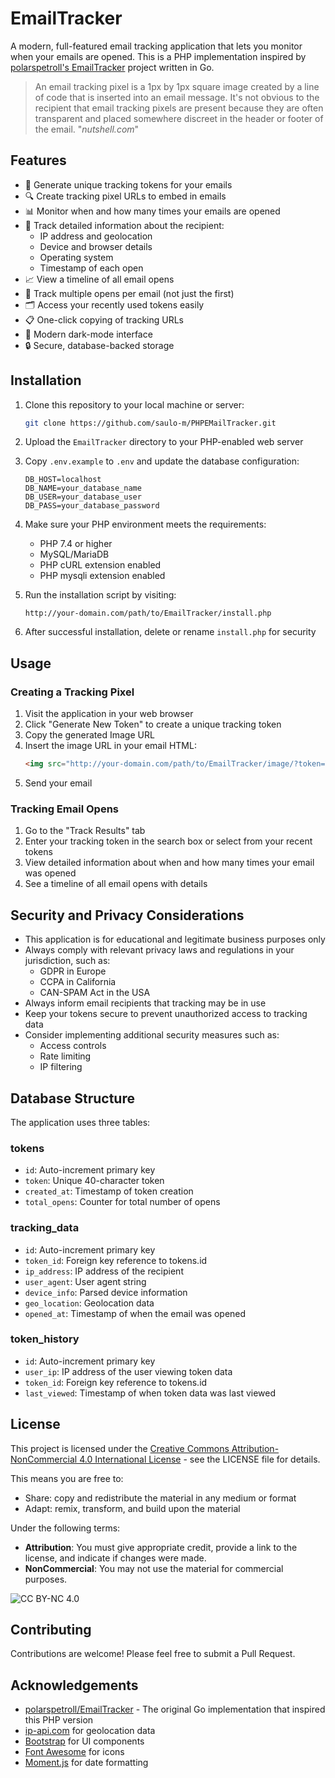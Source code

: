 # EmailTracker

A modern, full-featured email tracking application that lets you monitor when your emails are opened. This is a PHP implementation inspired by [polarspetroll's EmailTracker](https://github.com/polarspetroll/EmailTracker/) project written in Go.

> An email tracking pixel is a 1px by 1px square image created by a line of code that is inserted into an email message. It's not obvious to the recipient that email tracking pixels are present because they are often transparent and placed somewhere discreet in the header or footer of the email. "*nutshell.com*"

## Features

- 📧 Generate unique tracking tokens for your emails
- 🔍 Create tracking pixel URLs to embed in emails
- 📊 Monitor when and how many times your emails are opened
- 📱 Track detailed information about the recipient:
  - IP address and geolocation
  - Device and browser details
  - Operating system
  - Timestamp of each open
- 📈 View a timeline of all email opens
- 🔄 Track multiple opens per email (not just the first)
- 🗂️ Access your recently used tokens easily
- 📋 One-click copying of tracking URLs
- 🌙 Modern dark-mode interface
- 🔒 Secure, database-backed storage

## Installation

1. Clone this repository to your local machine or server:
   ```bash
   git clone https://github.com/saulo-m/PHPEMailTracker.git
   ```

2. Upload the `EmailTracker` directory to your PHP-enabled web server

3. Copy `.env.example` to `.env` and update the database configuration:
   ```
   DB_HOST=localhost
   DB_NAME=your_database_name
   DB_USER=your_database_user
   DB_PASS=your_database_password
   ```

4. Make sure your PHP environment meets the requirements:
   - PHP 7.4 or higher
   - MySQL/MariaDB
   - PHP cURL extension enabled
   - PHP mysqli extension enabled

5. Run the installation script by visiting:
   ```
   http://your-domain.com/path/to/EmailTracker/install.php
   ```

6. After successful installation, delete or rename `install.php` for security

## Usage

### Creating a Tracking Pixel

1. Visit the application in your web browser
2. Click "Generate New Token" to create a unique tracking token
3. Copy the generated Image URL 
4. Insert the image URL in your email HTML:
   ```html
   <img src="http://your-domain.com/path/to/EmailTracker/image/?token=YOUR_TOKEN" width="1" height="1" alt="">
   ```
5. Send your email

### Tracking Email Opens

1. Go to the "Track Results" tab
2. Enter your tracking token in the search box or select from your recent tokens
3. View detailed information about when and how many times your email was opened
4. See a timeline of all email opens with details

## Security and Privacy Considerations

- This application is for educational and legitimate business purposes only
- Always comply with relevant privacy laws and regulations in your jurisdiction, such as:
  - GDPR in Europe
  - CCPA in California
  - CAN-SPAM Act in the USA
- Always inform email recipients that tracking may be in use
- Keep your tokens secure to prevent unauthorized access to tracking data
- Consider implementing additional security measures such as:
  - Access controls
  - Rate limiting
  - IP filtering

## Database Structure

The application uses three tables:

### tokens
- `id`: Auto-increment primary key
- `token`: Unique 40-character token
- `created_at`: Timestamp of token creation
- `total_opens`: Counter for total number of opens

### tracking_data
- `id`: Auto-increment primary key
- `token_id`: Foreign key reference to tokens.id
- `ip_address`: IP address of the recipient
- `user_agent`: User agent string
- `device_info`: Parsed device information
- `geo_location`: Geolocation data
- `opened_at`: Timestamp of when the email was opened

### token_history
- `id`: Auto-increment primary key
- `user_ip`: IP address of the user viewing token data
- `token_id`: Foreign key reference to tokens.id
- `last_viewed`: Timestamp of when token data was last viewed

## License

This project is licensed under the [Creative Commons Attribution-NonCommercial 4.0 International License](http://creativecommons.org/licenses/by-nc/4.0/) - see the LICENSE file for details.

This means you are free to:
- Share: copy and redistribute the material in any medium or format
- Adapt: remix, transform, and build upon the material

Under the following terms:
- **Attribution**: You must give appropriate credit, provide a link to the license, and indicate if changes were made.
- **NonCommercial**: You may not use the material for commercial purposes.

![CC BY-NC 4.0](https://i.creativecommons.org/l/by-nc/4.0/88x31.png)

## Contributing

Contributions are welcome! Please feel free to submit a Pull Request.

## Acknowledgements

- [polarspetroll/EmailTracker](https://github.com/polarspetroll/EmailTracker/) - The original Go implementation that inspired this PHP version
- [ip-api.com](https://ip-api.com/) for geolocation data
- [Bootstrap](https://getbootstrap.com/) for UI components
- [Font Awesome](https://fontawesome.com/) for icons
- [Moment.js](https://momentjs.com/) for date formatting
